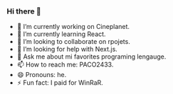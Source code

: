 ### Hi there 👋

- 🔭 I’m currently working on Cineplanet.
- 🌱 I’m currently learning React.
- 👯 I’m looking to collaborate on rpojets.
- 🤔 I’m looking for help with Next.js.
- 💬 Ask me about mi favorites programing lengauge.
- 📫 How to reach me: PACO2433.
- 😄 Pronouns: he.
- ⚡ Fun fact: I paid for WinRaR.